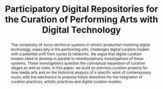 ---
abstract: The complexity of socio-technical systems in artistic production involving
  digital technology, especially in the performing arts, challenges digital curation
  models with a potential shift from cycles to networks. We argue that digital curation
  models need to develop in parallel to interdisciplinary investigations of these
  systems. These investigations question the conceptual separation of curation stages
  as well as roles. In this paper, we build on previous curation projects for new
  media arts and on the historical analysis of a specific work of contemporary music
  with live electronics to propose future directions for the integration of curation
  practices, artistic practices and digital curation models.
creators:
- Guillaume Boutard
date: null
document_url: https://services.phaidra.univie.ac.at/api/object/o:429535/download
grand_parent: iPRES
institutions: []
keywords:
- digital curation; artistic practice; music with live electronics; participatory
  digital repositories
landing_page_url: https://phaidra.univie.ac.at/o:429535
language: eng
layout: publication
license: CC BY 4.0 International
notes_url: null
parent: iPRES 2015
publication_type: paper
size: 187156
slides_url: null
source_name: iPRES
stream_url: null
title: Participatory Digital Repositories for the Curation of Performing Arts with
  Digital Technology
year: 2015
---